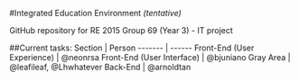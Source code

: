 #Integrated Education Environment
_(tentative)_

GitHub repository for RE 2015 Group 69 (Year 3) - IT project

##Current tasks:
Section | Person
------- | ------
Front-End (User Experience) | @neonrsa
Front-End (User Interface) | @bjuniano
Gray Area | @leafileaf, @Lhwhatever
Back-End | @arnoldtan
